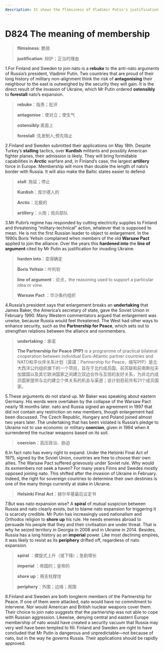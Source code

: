 ```yaml
---
description: It shows the flimsiness of Vladimir Putin’s justification for invading Ukraine
---
```


# D824  The meaning of membership
> **flimsiness**: 脆弱
 > 
> **justification**: 辩护；正当的理由
 > 

1.For Finland and Sweden to join nato is a **rebuke** to the anti-nato arguments of Russia’s president, Vladimir Putin. Two countries that are proud of their long history of military non-alignment think the risk of **antagonising** their neighbour to the east is outweighed by the security they will gain. It is the direct result of the invasion of Ukraine, which Mr Putin ordered **ostensibly** to **forestall** nato’s expansion.

> **rebuke**：指责；批评
>
> **antagonise**：使对立；使生气
>
> **ostensibly**:表面上
>
> **forestall** :先发制人;预先阻止
>

2.Finland and Sweden submitted their applications on May 18th. Despite Turkey’s **stalling** tactics, over **Kurdish** militants and possibly American fighter planes, their admission is likely. They will bring formidable capabilities in **Arctic** warfare and, in Finland’s case, the largest **artillery** force in Europe. Membership will more than double the length of nato’s border with Russia. It will also make the Baltic states easier to defend.

> **stall**: 拖延；停止
>
> **Kurdish**：库尔德人的
>
> **Arctic**：北极的
>
> **artillery**：火炮；炮兵部队
>

3.Mr Putin’s regime has responded by cutting electricity supplies to Finland and threatening “military-­technical” action, whatever that is supposed to mean. He is not the first Russian leader to object to enlargement. In the 1990s Boris Yeltsin complained when members of the old **Warsaw Pact** applied to join the alliance. Over the years this **hardened into** the **line of argument** cited by Mr Putin as justification for invading Ukraine.

> **harden into**：变得确定
>
> **Boris Yeltsin**：叶利钦
>
> **line of argument**：论点，the reasoning used to support a particular idea or view.
>
> **Warsaw Pact** ：华沙条约组织
>

4.Russia’s president says that enlargement breaks an **undertaking** that James Baker, the America’s secretary of state, gave the Soviet Union in February 1990. Many Western commentators argued that enlargement was unwise, because Russia would feel threatened. The West had other ways to enhance security, such as the **Partnership for Peace**, which sets out to strengthen relations between the alliance and non­members.

> **undertaking**：承诺
>
> **The Partnership for Peace (PfP)** is a programme of practical bilateral cooperation between individual Euro-Atlantic partner countries and NATO和平伙伴关系计划（英語：Partnership for Peace，缩写PfP）是北大西洋公约组织旗下的一个项目，旨在于北约成员国、前苏联和前南斯拉夫加盟国以及其它欧洲国家之间建立双边合作与互信的友好关系，为非北约成员国家提供与北约建立个体关系的机会与渠道；该计划目前共有21个成员国家。
>

5.These arguments do not stand up. Mr Baker was speaking about eastern Germany. His words were overtaken by the collapse of the Warsaw Pact nearly 18 months later. nato and Russia signed an agreement in 1997 that did not contain any restriction on new members, though enlargement had been discussed. The Czech Republic, Hungary and Poland joined almost two years later. The undertaking that has been violated is Russia’s pledge to Ukraine not to use economic or military **coercion**, given in 1994 when it surrendered the nuclear weapons based on its soil.

> **coercion**：高压政治、胁迫
>

6.In fact nato has every right to expand. Under the Helsinki Final Act of 1975, signed by the Soviet Union, countries are free to choose their own allies. The Warsaw Pact suffered grievously under Soviet rule. Why would its ex­members not seek a haven? For many years Finns and Swedes mostly opposed joining nato. This shifted after the invasion of Ukraine in February. Indeed, the right for sovereign countries to determine their own destinies is one of the many things currently at stake in Ukraine.

> **Helsinki Final Act**：赫尔辛基最后议定书
>

7.But was nato expansion wise? A **spiral** of mutual suspicion between Russia and nato clearly exists, but to blame  nato expansion for triggering it is scarcely credible. Mr Putin has increasingly used nationalism and Orthodox religion to **shore up** his rule. He needs enemies abroad to persuade his people that they and their civilisation are under threat. That is why he seized territory in Georgia in 2008 and in Ukraine in 2014. Besides, Russia has a long history as an **imperial** power. Like most declining empires, it was likely to resist as its **periphery** drifted off, regardless of nato expansion.

> **spiral** ：螺旋式上升（或下降）；急剧增长
>
> **imperial** ：帝国的；皇帝的
>
> **shore up**：用支柱撑住
>
> **periphery**：外围；边缘；周围
>

8.Finland and Sweden are both long­term members of the Partnership for Peace. If one of them were attacked, nato would have no commitment to intervene. Nor would American and British nuclear weapons cover them. Their choice to join nato suggests that the partnership was not able to cope with Russian aggression. Likewise, denying central and eastern Europe membership of nato would have created a security vacuum that Russia may very well have been tempted to fill. Finland and Sweden are right to have concluded that Mr Putin is dangerous and unpredictable—not because of nato, but in the way he governs Russia. Their applications should be rapidly approved.

